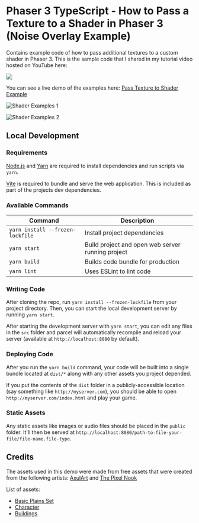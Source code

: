 # Phaser 3 TypeScript - How to Pass a Texture to a Shader in Phaser 3 (Noise Overlay Example)

Contains example code of how to pass additional textures to a custom shader in Phaser 3. This is the sample code that I shared in my tutorial video hosted on YouTube here:

[<img src="https://i.ytimg.com/vi/qhYCpGKI2UM/hqdefault.jpg">](https://youtu.be/qhYCpGKI2UM "How to Pass a Texture to a Shader in Phaser 3 (Noise Overlay Example)")

You can see a live demo of the examples here: [Pass Texture to Shader Example](https://devshareacademy.github.io/phaser-3-typescript-games-and-examples/examples/3.90/pass-texture-to-shader-example/index.html)

![Shader Examples 1](./docs/example.gif?raw=true)

![Shader Examples 2](./docs/example2.gif?raw=true)

## Local Development

### Requirements

[Node.js](https://nodejs.org) and [Yarn](https://yarnpkg.com/) are required to install dependencies and run scripts via `yarn`.

[Vite](https://vitejs.dev/) is required to bundle and serve the web application. This is included as part of the projects dev dependencies.

### Available Commands

| Command | Description |
|---------|-------------|
| `yarn install --frozen-lockfile` | Install project dependencies |
| `yarn start` | Build project and open web server running project |
| `yarn build` | Builds code bundle for production |
| `yarn lint` | Uses ESLint to lint code |

### Writing Code

After cloning the repo, run `yarn install --frozen-lockfile` from your project directory. Then, you can start the local development
server by running `yarn start`.

After starting the development server with `yarn start`, you can edit any files in the `src` folder
and parcel will automatically recompile and reload your server (available at `http://localhost:8080`
by default).

### Deploying Code

After you run the `yarn build` command, your code will be built into a single bundle located at
`dist/*` along with any other assets you project depended.

If you put the contents of the `dist` folder in a publicly-accessible location (say something like `http://myserver.com`),
you should be able to open `http://myserver.com/index.html` and play your game.

### Static Assets

Any static assets like images or audio files should be placed in the `public` folder. It'll then be served at `http://localhost:8080/path-to-file-your-file/file-name.file-type`.

## Credits

The assets used in this demo were made from free assets that were created from the following artists: [AxulArt](https://axulart.itch.io/) and [The Pixel Nook](https://the-pixel-nook.itch.io)

List of assets:

* [Basic Plains Set](https://axulart.itch.io/axularts-basicplains-tileset-ver2)
* [Character](https://axulart.itch.io/small-8-direction-characters)
* [Buildings](https://the-pixel-nook.itch.io/rpg-building-pack)
